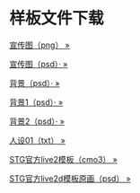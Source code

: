 # 样板文件下载
<a class="ms-Fabric ms-Button" href="https://www.sttsakara.top/stt.github.io/ReAlive%20Pro%EF%BC%88%E7%9B%B4%E6%92%AD%E9%83%A8%EF%BC%89/Live2d/%E5%AE%A3%E4%BC%A0%E5%9B%BEV1.png ">宣传图（png） &raquo;</a>  

<a class="ms-Fabric ms-Button" href="https://www.sttsakara.top/stt.github.io/ReAlive%20Pro%EF%BC%88%E7%9B%B4%E6%92%AD%E9%83%A8%EF%BC%89/Live2d/%E5%AE%A3%E4%BC%A0%E5%9B%BE.psd">宣传图（psd）· &raquo;</a>  

<a class="ms-Fabric ms-Button" href="https://www.sttsakara.top/stt.github.io/ReAlive%20Pro%EF%BC%88%E7%9B%B4%E6%92%AD%E9%83%A8%EF%BC%89/Live2d/%E8%83%8C%E6%99%AF.psd">背景（psd）· &raquo;</a>  

<a class="ms-Fabric ms-Button" href="https://www.sttsakara.top/stt.github.io/ReAlive%20Pro%EF%BC%88%E7%9B%B4%E6%92%AD%E9%83%A8%EF%BC%89/Live2d/%E8%83%8C%E6%99%AF1.psd">背景1（psd）· &raquo;</a>  

<a class="ms-Fabric ms-Button" href="https://www.sttsakara.top/stt.github.io/ReAlive%20Pro%EF%BC%88%E7%9B%B4%E6%92%AD%E9%83%A8%EF%BC%89/Live2d/%E8%83%8C%E6%99%AF2.psd">背景2（psd）· &raquo;</a>  

<a class="ms-Fabric ms-Button" href="https://www.sttsakara.top/stt.github.io/ReAlive%20Pro%EF%BC%88%E7%9B%B4%E6%92%AD%E9%83%A8%EF%BC%89/Live2d/%E4%BA%BA%E8%AE%BE.txt">人设01（txt） &raquo;</a>  

<a class="ms-Fabric ms-Button" href="img/Live2d_A.L.I.C.E-01_alpha3.cmo3">STG官方live2模板（cmo3） &raquo;</a>  

<a class="ms-Fabric ms-Button" href="img/Live2d_A.L.I.C.E-01_alpha3.psd">STG官方live2d模板原画（psd） &raquo;</a>  
